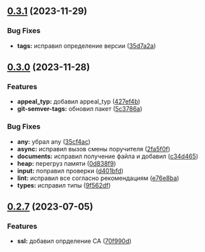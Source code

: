 

## [0.3.1](https://git.usb.ru/send/server/compare/v0.3.0...v0.3.1) (2023-11-29)


### Bug Fixes

* **tags:** исправил определение версии ([35d7a2a](https://git.usb.ru/send/server/commit/35d7a2a617be6377e18323d8516e31c3e7cf2819))

## [0.3.0](https://git.usb.ru/send/server/compare/v0.2.7...v0.3.0) (2023-11-28)


### Features

* **appeal_typ:** добавил appeal_typ ([427ef4b](https://git.usb.ru/send/server/commit/427ef4b7907c6b692cc1b7ab0cbc23496011e2bf))
* **git-semver-tags:** обновил пакет ([5c3786a](https://git.usb.ru/send/server/commit/5c3786ac8af2b4ed5fec3aaa7199060eab39dc96))


### Bug Fixes

* **any:** убрал any ([35cf4ac](https://git.usb.ru/send/server/commit/35cf4ac1a27d82bd7a206728138d53f5a2937119))
* **async:** исправил вызов смены поручителя ([2fa5f0f](https://git.usb.ru/send/server/commit/2fa5f0fb95ed8f95e36b3cad2d659670227297ea))
* **documents:** исправил получение файла и добавил ([c34d465](https://git.usb.ru/send/server/commit/c34d465e442af9f2581c3111db357d9e3f7123f2))
* **heap:** перегруз памяти ([0d838f9](https://git.usb.ru/send/server/commit/0d838f9ddcb719c3484ad9373072a7b9eb755395))
* **input:** поправил проверки ([d401bfd](https://git.usb.ru/send/server/commit/d401bfd15d80a3b940fd1e2d74fc0d8b2a4dcc5e))
* **lint:** исправил все согласно рекомендациям ([e76e8ba](https://git.usb.ru/send/server/commit/e76e8ba629e755dd4552f6d6e38b38f1785c521d))
* **types:** исправил типы ([9f562df](https://git.usb.ru/send/server/commit/9f562df5835ff59cf162a1082ff8bf7a7e8110af))

## [0.2.7](https://git.usb.ru/send/server/compare/v0.2.6...v0.2.7) (2023-07-05)


### Features

* **ssl:** добавил опрделение CA ([70f990d](https://git.usb.ru/send/server/commit/70f990df864002eec2266c9a58c3cd171e1c6d1c))
